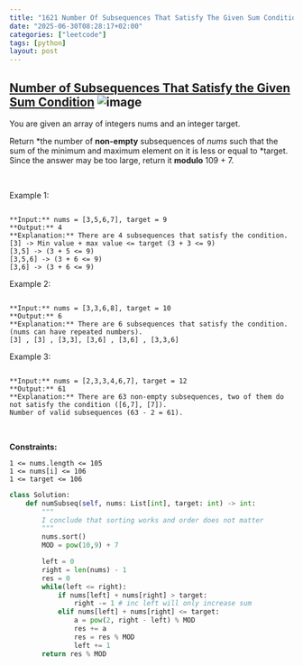 ```yaml
---
title: "1621 Number Of Subsequences That Satisfy The Given Sum Condition"
date: "2025-06-30T08:28:17+02:00"
categories: ["leetcode"]
tags: [python]
layout: post
---
```


## [Number of Subsequences That Satisfy the Given Sum Condition](https://leetcode.com/problems/number-of-subsequences-that-satisfy-the-given-sum-condition) ![image](https://img.shields.io/badge/Difficulty-Medium-orange)

You are given an array of integers nums and an integer target.

Return *the number of **non-empty** subsequences of *nums* such that the sum of the minimum and maximum element on it is less or equal to *target. Since the answer may be too large, return it **modulo** 109 + 7.

 

Example 1:

```

**Input:** nums = [3,5,6,7], target = 9
**Output:** 4
**Explanation:** There are 4 subsequences that satisfy the condition.
[3] -> Min value + max value <= target (3 + 3 <= 9)
[3,5] -> (3 + 5 <= 9)
[3,5,6] -> (3 + 6 <= 9)
[3,6] -> (3 + 6 <= 9)

```

Example 2:

```

**Input:** nums = [3,3,6,8], target = 10
**Output:** 6
**Explanation:** There are 6 subsequences that satisfy the condition. (nums can have repeated numbers).
[3] , [3] , [3,3], [3,6] , [3,6] , [3,3,6]

```

Example 3:

```

**Input:** nums = [2,3,3,4,6,7], target = 12
**Output:** 61
**Explanation:** There are 63 non-empty subsequences, two of them do not satisfy the condition ([6,7], [7]).
Number of valid subsequences (63 - 2 = 61).

```

 

**Constraints:**

	1 <= nums.length <= 105
	1 <= nums[i] <= 106
	1 <= target <= 106

```python
class Solution:
    def numSubseq(self, nums: List[int], target: int) -> int:
        """
        I conclude that sorting works and order does not matter 
        """
        nums.sort()
        MOD = pow(10,9) + 7

        left = 0
        right = len(nums) - 1
        res = 0
        while(left <= right):
            if nums[left] + nums[right] > target:
                right -= 1 # inc left will only increase sum
            elif nums[left] + nums[right] <= target:
                a = pow(2, right - left) % MOD
                res += a
                res = res % MOD
                left += 1
        return res % MOD
                


            

        
```